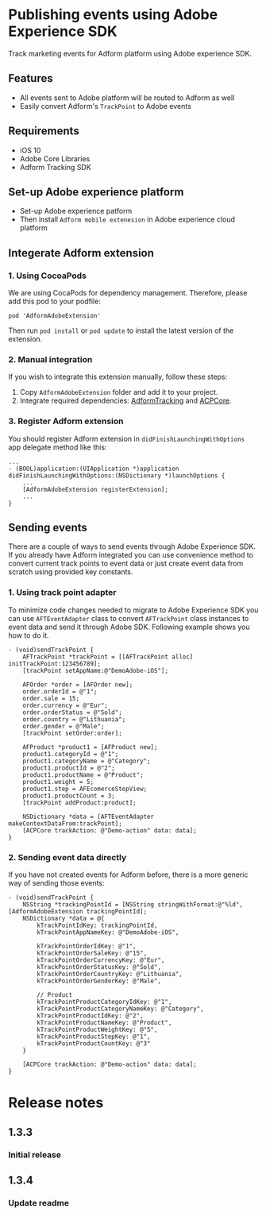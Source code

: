 # Publishing events using Adobe Experience SDK

Track marketing events for Adform platform using Adobe experience SDK.

## Features

- All events sent to Adobe platform will be routed to Adform as well
- Easily convert Adform's `TrackPoint` to Adobe events

## Requirements

- iOS 10
- Adobe Core Libraries
- Adform Tracking SDK

## Set-up Adobe experience platform

- Set-up Adobe experience patform
- Then install `Adform mobile extenesion` in Adobe experience cloud platform

## Integerate Adform extension

### 1. Using CocoaPods

We are using CocaPods for dependency management. Therefore, please add this pod to your podfile:

```
pod 'AdformAdobeExtension'
```

Then run `pod install` or `pod update` to install the latest version of the extension.

### 2. Manual integration

If you wish to integrate this extension manually, follow these steps: 

1. Copy `AdformAdobeExtension` folder and add it to your project. 
2. Integrate required dependencies: [AdformTracking](https://github.com/adform/adform-tracking-ios-sdk) and [ACPCore](https://aep-sdks.gitbook.io/docs/getting-started/get-the-sdk). 

### 3. Register Adform extension

You should register Adform extension in `didFinishLaunchingWithOptions` app delegate method like this:

```obj-c
...
- (BOOL)application:(UIApplication *)application didFinishLaunchingWithOptions:(NSDictionary *)launchOptions {
    ...
    [AdformAdobeExtension registerExtension];
    ...
}
```

## Sending events

There are a couple of ways to send events through Adobe Experience SDK. If you already have Adform integrated you can use convenience method to convert current track points to event data or just create event data from scratch using provided key constants.

### 1. Using track point adapter

To minimize code changes needed to migrate to Adobe Experience SDK you can use `AFTEventAdapter` class to convert `AFTrackPoint` class instances to event data and send it through Adobe SDK. Following example shows you how to do it.

```obj-c
- (void)sendTrackPoint {
    AFTrackPoint *trackPoint = [[AFTrackPoint alloc] initTrackPoint:123456789];
    [trackPoint setAppName:@"DemoAdobe-iOS"];
    
    AFOrder *order = [AFOrder new];
    order.orderId = @"1";
    order.sale = 15;
    order.currency = @"Eur";
    order.orderStatus = @"Sold";
    order.country = @"Lithuania";
    order.gender = @"Male";
    [trackPoint setOrder:order];
    
    AFProduct *product1 = [AFProduct new];
    product1.categoryId = @"1";
    product1.categoryName = @"Category";
    product1.productId = @"2";
    product1.productName = @"Product";
    product1.weight = 5;
    product1.step = AFEcomerceStepView;
    product1.productCount = 3;
    [trackPoint addProduct:product];
    
    NSDictionary *data = [AFTEventAdapter makeContextDataFrom:trackPoint];
    [ACPCore trackAction: @"Demo-action" data: data];
}
```

### 2. Sending event data directly

If you have not created events for Adform before, there is a more generic way of sending those events:

```obj-c
- (void)sendTrackPoint {
    NSString *trackingPointId = [NSString stringWithFormat:@"%ld", [AdformAdobeExtension trackingPointId];
    NSDictionary *data = @{
        kTrackPointIdKey: trackingPointId,
        kTrackPointAppNameKey: @"DemoAdobe-iOS",
        
        kTrackPointOrderIdKey: @"1",
        kTrackPointOrderSaleKey: @"15",
        kTrackPointOrderCurrencyKey: @"Eur",
        kTrackPointOrderStatusKey: @"Sold",
        kTrackPointOrderCountryKey: @"Lithuania",
        kTrackPointOrderGenderKey: @"Male",
        
        // Product
        kTrackPointProductCategoryIdKey: @"1",
        kTrackPointProductCategoryNameKey: @"Category",
        kTrackPointProductIdKey: @"2",
        kTrackPointProductNameKey: @"Product",
        kTrackPointProductWeightKey: @"5",
        kTrackPointProductStepKey: @"1",
        kTrackPointProductCountKey: @"3"
    }
    
    [ACPCore trackAction: @"Demo-action" data: data];
}
```

# Release notes

## 1.3.3

### Initial release

## 1.3.4

### Update readme
